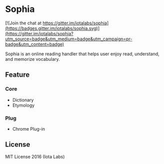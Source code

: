 # Sophia

[![Join the chat at https://gitter.im/iotalabs/sophia](https://badges.gitter.im/iotalabs/sophia.svg)](https://gitter.im/iotalabs/sophia?utm_source=badge&utm_medium=badge&utm_campaign=pr-badge&utm_content=badge)

Sophia is an online reading handler that helps user enjoy read, understand, and memorize vocabulary.

## Feature

### Core

- Dictionary
- Etymology

### Plug

- Chrome Plug-in

## License

MIT License 2016 (Iota Labs)
